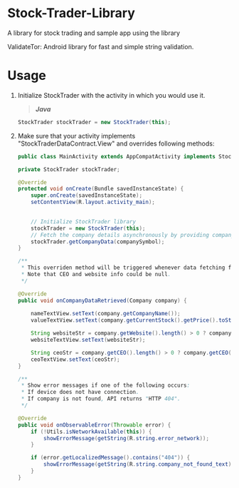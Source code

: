 # Stock-Trader-Library

A library for stock trading and sample app using the library

ValidateTor: Android library for fast and simple string validation.


# Usage

1. Initialize StockTrader with the activity in which you would use it.

    > **_Java_**
    ```java
    StockTrader stockTrader = new StockTrader(this);
    ```
    
2. Make sure that your activity implements "StockTraderDataContract.View" and overrides following methods:

    ```java
    public class MainActivity extends AppCompatActivity implements StockTraderDataContract.View {
    
    private StockTrader stockTrader;
    
    @Override
    protected void onCreate(Bundle savedInstanceState) {
        super.onCreate(savedInstanceState);
        setContentView(R.layout.activity_main);
        

        // Initialize StockTrader library
        stockTrader = new StockTrader(this);
        // Fetch the company details asynchronously by providing company symbols such as "aapl" for Apple, "tsla" for Tesla.
        stockTrader.getCompanyData(companySymbol);
    }

    /**
     * This overriden method will be triggered whenever data fetching from API is completed
     * Note that CEO and website info could be null.
     */

    @Override
    public void onCompanyDataRetrieved(Company company) {
        
        nameTextView.setText(company.getCompanyName());
        valueTextView.setText(company.getCurrentStock().getPrice().toString());

        String websiteStr = company.getWebsite().length() > 0 ? company.getWebsite() : getString(R.string.no_data_text);
        websiteTextView.setText(websiteStr);

        String ceoStr = company.getCEO().length() > 0 ? company.getCEO() : getString(R.string.no_data_text);
        ceoTextView.setText(ceoStr);
    }

    /**
     * Show error messages if one of the following occurs:
     * If device does not have connection.
     * If company is not found, API returns "HTTP 404".
     */

    @Override
    public void onObservableError(Throwable error) {
        if (!Utils.isNetworkAvailable(this)) {
            showErrorMessage(getString(R.string.error_network));
        }

        if (error.getLocalizedMessage().contains("404")) {
            showErrorMessage(getString(R.string.company_not_found_text));
        }
    }

    ```